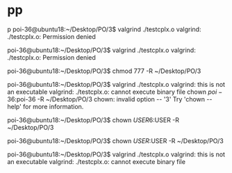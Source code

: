 # pp
p
poi-36@ubuntu18:~/Desktop/PO/3$ valgrind ./testcplx.o
valgrind: ./testcplx.o: Permission denied

poi-36@ubuntu18:~/Desktop/PO/3$ valgrind ./testcplx.o
valgrind: ./testcplx.o: Permission denied

poi-36@ubuntu18:~/Desktop/PO/3$ chmod 777 -R ~/Desktop/PO/3

poi-36@ubuntu18:~/Desktop/PO/3$ valgrind ./testcplx.o
valgrind: this is not an executable
valgrind: ./testcplx.o: cannot execute binary file
 chown $poi-36:$poi-36 -R ~/Desktop/PO/3
chown: invalid option -- '3'
Try 'chown --help' for more information.

poi-36@ubuntu18:~/Desktop/PO/3$ chown $USER6:$USER -R ~/Desktop/PO/3

poi-36@ubuntu18:~/Desktop/PO/3$ chown $USER:$USER -R ~/Desktop/PO/3

poi-36@ubuntu18:~/Desktop/PO/3$ valgrind ./testcplx.o
valgrind: this is not an executable
valgrind: ./testcplx.o: cannot execute binary file


